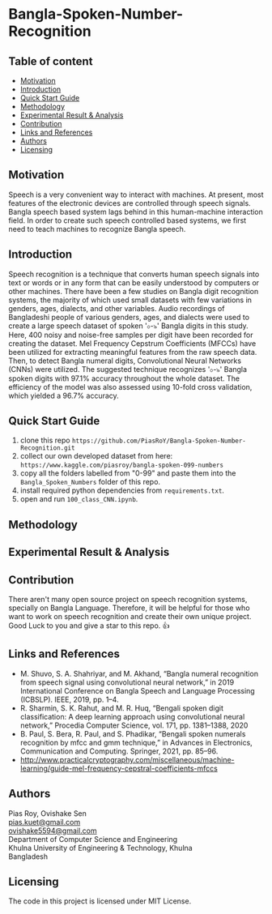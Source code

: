 # Bangla-Spoken-Number-Recognition

## Table of content

- [Motivation](#motivation)
- [Introduction](#introduction)
- [Quick Start Guide](#quick-start-guide)
- [Methodology](#methodology)
- [Experimental Result & Analysis](#experimental-result--analysis)
- [Contribution](#contribution)
- [Links and References](#links-and-references)
- [Authors](#authors)
- [Licensing](#licensing)

## Motivation
Speech is a very convenient way to interact with machines. At present, most features of the electronic devices are controlled through speech signals. Bangla speech based system lags behind in this human-machine interaction field. In order to create such speech controlled based systems, we first need to teach machines to recognize Bangla speech.

## Introduction
Speech recognition is a technique that converts human speech signals into text or words or in any form that can be easily understood by computers or other machines. There have been a few studies on Bangla digit recognition systems, the majority of which used small datasets with few variations in genders, ages, dialects, and other variables. Audio recordings of Bangladeshi people of various genders, ages, and dialects were used to create a large speech dataset of spoken '০-৯' Bangla digits in this study. Here, 400 noisy and noise-free samples per digit have been recorded for creating the dataset. Mel Frequency Cepstrum Coefficients (MFCCs) have been utilized for extracting meaningful features from the raw speech data. Then, to detect Bangla numeral digits, Convolutional Neural Networks (CNNs) were utilized. The suggested technique recognizes '০-৯' Bangla spoken digits with 97.1% accuracy throughout the whole dataset. The efficiency of the model was also assessed using 10-fold cross validation, which yielded a 96.7% accuracy.

## Quick Start Guide
1. clone this repo `https://github.com/PiasRoY/Bangla-Spoken-Number-Recognition.git`
2. collect our own developed dataset from here: `https://www.kaggle.com/piasroy/bangla-spoken-099-numbers`
3. copy all the folders labelled from "0-99" and paste them into the `Bangla_Spoken_Numbers` folder of this repo.
4. install required python dependencies from `requirements.txt`.
5. open and run `100_class_CNN.ipynb`.

## Methodology

## Experimental Result & Analysis


## Contribution
There aren't many open source project on speech recognition systems, specially on Bangla Language. Therefore, it will be helpful for those who want to work on speech recognition and create their own unique project. Good Luck to you and give a star to this repo. 👍

## Links and References
- M. Shuvo, S. A. Shahriyar, and M. Akhand, “Bangla numeral recognition from speech signal using convolutional neural network,” in 2019 International Conference on Bangla Speech and Language Processing (ICBSLP). IEEE, 2019, pp. 1–4.
- R. Sharmin, S. K. Rahut, and M. R. Huq, “Bengali spoken digit classification: A deep learning approach using convolutional neural network,” Procedia Computer Science, vol. 171, pp. 1381–1388, 2020
- B. Paul, S. Bera, R. Paul, and S. Phadikar, “Bengali spoken numerals recognition by mfcc and gmm technique,” in Advances in Electronics, Communication and Computing. Springer, 2021, pp. 85–96.
- http://www.practicalcryptography.com/miscellaneous/machine-learning/guide-mel-frequency-cepstral-coefficients-mfccs


## Authors
Pias Roy, Ovishake Sen<br>
pias.kuet@gmail.com<br>
ovishake5594@gmail.com<br>
Department of Computer Science and Engineering<br>
Khulna University of Engineering & Technology, Khulna<br>
Bangladesh

## Licensing
The code in this project is licensed under MIT License.
      
